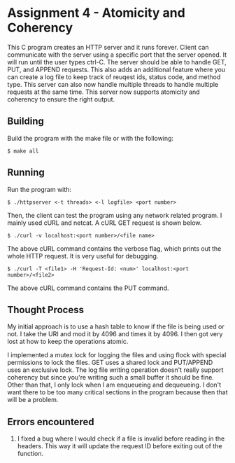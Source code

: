 # Assignment 4 - Atomicity and Coherency

This C program creates an HTTP server and it runs forever. Client can communicate with the server using a specific port that the server opened. It will run until the user types ctrl-C. The server should be able to handle GET, PUT, and APPEND requests. This also adds an additional feature where you can create a log file to keep track of reuqest ids, status code, and method type. This server can also now handle multiple threads to handle multiple requests at the same time. This server now supports atomicity and coherency to ensure the right output.

## Building

Build the program with the make file or with the following:
```
$ make all
```

## Running

Run the program with:
```
$ ./httpserver <-t threads> <-l logfile> <port number>
```
Then, the client can test the program using any network related program. I mainly used cURL and netcat. A cURL GET request is shown below.
```
$ ./curl -v localhost:<port number>/<file name>
```
The above cURL command contains the verbose flag, which prints out the whole HTTP request. It is very useful for debugging.
```
$ ./curl -T <file1> -H 'Request-Id: <num>' localhost:<port number>/<file2>
```
The above cURL command contains the PUT command.


## Thought Process

My initial approach is to use a hash table to know if the file is being used or not. I take the URI and mod it by 4096 and times it by 4096. I then got very lost at how to keep the operations atomic. 

I implemented a mutex lock for logging the files and using flock with special permissions to lock the files. GET uses a shared lock and PUT/APPEND uses an exclusive lock. The log file writing operation doesn't really support coherency but since you're writing such a small buffer it should be fine. Other than that, I only lock when I am enqueueing and dequeueing. I don't want there to be too many critical sections in the program because then that will be a problem. 

## Errors encountered
1. I fixed a bug where I would check if a file is invalid before reading in the headers. This way it will update the request ID before exiting out of the function.
